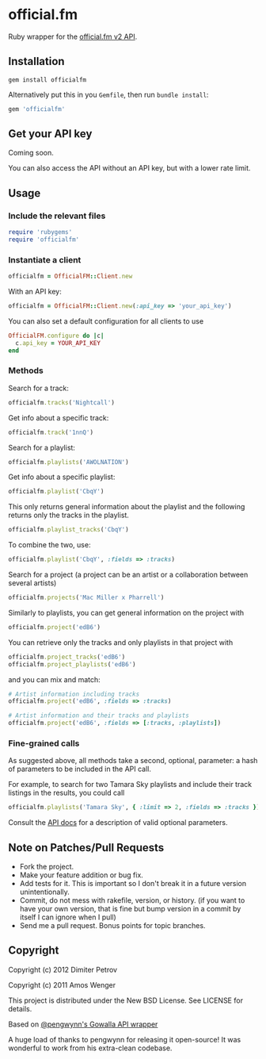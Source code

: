 # official.fm

Ruby wrapper for the [official.fm v2 API](http://dev.official.fm/).

## Installation

    gem install officialfm

Alternatively put this in you `Gemfile`, then run `bundle install`:

```ruby
gem 'officialfm'
```

## Get your API key

Coming soon.

You can also access the API without an API key, but with a lower rate limit.

## Usage

### Include the relevant files

```ruby
require 'rubygems'
require 'officialfm'
```

### Instantiate a client
    
```ruby
officialfm = OfficialFM::Client.new
```

With an API key:

```ruby
officialfm = OfficialFM::Client.new(:api_key => 'your_api_key')
```

You can also set a default configuration for all clients to use

```ruby
OfficialFM.configure do |c|
  c.api_key = YOUR_API_KEY
end
```

### Methods

Search for a track:

```ruby 
officialfm.tracks('Nightcall')
```

Get info about a specific track:

```ruby
officialfm.track('1nnQ')
```

Search for a playlist:

```ruby
officialfm.playlists('AWOLNATION')
```

Get info about a specific playlist:

```ruby
officialfm.playlist('CbqY')
```

This only returns general information about the playlist and the following returns only the tracks in the playlist.

```ruby
officialfm.playlist_tracks('CbqY')
```

To combine the two, use:

```ruby
officialfm.playlist('CbqY', :fields => :tracks)
```

Search for a project (a project can be an artist or a collaboration between several artists)

```ruby
officialfm.projects('Mac Miller x Pharrell')
```

Similarly to playlists, you can get general information on the project with

```ruby
officialfm.project('edB6')
```

You can retrieve only the tracks and only playlists in that project with

```ruby
officialfm.project_tracks('edB6')
officialfm.project_playlists('edB6')
```

and you can mix and match:

```ruby
# Artist information including tracks
officialfm.project('edB6', :fields => :tracks)

# Artist information and their tracks and playlists
officialfm.project('edB6', :fields => [:tracks, :playlists])
```

### Fine-grained calls

As suggested above, all methods take a second, optional, parameter: a hash of parameters to be included in the API call.

For example, to search for two Tamara Sky playlists and include their track listings in the results, you could call

```ruby
officialfm.playlists('Tamara Sky', { :limit => 2, :fields => :tracks })
```

Consult the [API docs](http://dev.official.fm) for a description of valid optional parameters.


## Note on Patches/Pull Requests

* Fork the project.
* Make your feature addition or bug fix.
* Add tests for it. This is important so I don't break it in a
  future version unintentionally.
* Commit, do not mess with rakefile, version, or history.
  (if you want to have your own version, that is fine but
   bump version in a commit by itself I can ignore when I pull)
* Send me a pull request. Bonus points for topic branches.

## Copyright

Copyright (c) 2012 Dimiter Petrov

Copyright (c) 2011 Amos Wenger

This project is distributed under the New BSD License. See LICENSE for details.

Based on [@pengwynn's Gowalla API wrapper](https://github.com/pengwynn/gowalla)
                                                                                                                                                                     
A huge load of thanks to pengwynn for releasing it open-source! It was wonderful
to work from his extra-clean codebase.



